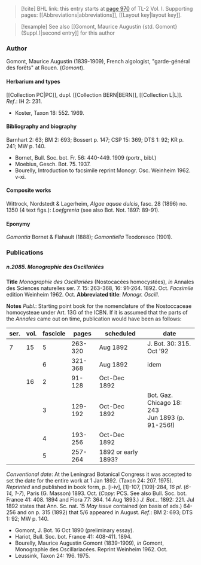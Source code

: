 > [!cite] BHL link: this entry starts at [page 970](https://www.biodiversitylibrary.org/item/103414#page/1018/mode/1up) of TL-2 Vol. I.
> Supporting pages: [[Abbreviations|abbreviations]], [[Layout key|layout key]].

> [!example] See also [[Gomont, Maurice Augustin {std. Gomont} (Suppl.)|second entry]] for this author

### Author

Gomont, Maurice Augustin (1839-1909), French algologist, "garde-général des forêts" at Rouen. (*Gomont*).

#### Herbarium and types

[[Collection PC|PC]], dupl. [[Collection BERN|BERN]], [[Collection L|L]].
*Ref*.: IH 2: 231.
- Koster, Taxon 18: 552. 1969.

#### Bibliography and biography

Barnhart 2: 63; BM 2: 693; Bossert p. 147; CSP 15: 369; DTS 1: 92; KR p. 241; MW p. 140.
- Bornet, Bull. Soc. bot. Fr. 56: 440-449. 1909 (portr., bibl.)
- Moebius, Gesch. Bot. 75. 1937.
- Bourelly, Introduction to facsimile reprint Monogr. Osc. Weinheim 1962. v-xi.

#### Composite works

Wittrock, Nordstedt & Lagerheim, *Algae aquae dulcis*, fasc. 28 (1896) no. 1350 (4 text figs.): *Loefgrenia* (see also Bot. Not. 1897: 89-91).

#### Eponymy

*Gomontia* Bornet & Flahault (1888); *Gomontiella* Teodoresco (1901).

### Publications

##### n.2085. Monographie des Oscillariées

**Title**
*Monographie des Oscillariées* (Nostocacées homocystées), *in* Annales des Sciences naturelles ser. 7. 15: 263-368, 16: 91-264. 1892. Oct. *Facsimile* edition Weinheim 1962. Oct.
**Abbreviated title**: *Monogr. Oscill.*

**Notes**
*Publ*.: Starting point book for the nomenclature of the Nostoccaceae homocysteae under Art. 13G of the ICBN. If it is assumed that the parts of the *Annales* came out on time, publication would have been as follows:

|ser.	|vol.	|fascicle	|pages	|scheduled	|date|
|---	|---	|---	|---	|---	|---	|
|7	|15	|5	|263-320	|Aug 1892	|J. Bot. 30: 315. Oct '92|
|	|	|6	|321-368	|Aug 1892	|idem|
|	|16	|2	|91-128	|Oct-Dec 1892|
|	|	|3	|129-192	|Oct-Dec 1892	|Bot. Gaz. Chicago 18: 243<br/>Jun 1893 (p. 91-256!)|
|	|	|4	|193-256	|Oct-Dec 1892|
|	|	|5	|257-264	|1892 or early 1893?|

*Conventional date*: At the Leningrad Botanical Congress it was accepted to set the date for the entire work at 1 Jan 1892. (Taxon 24: 207. 1975).
*Reprinted* and published in book form, p. \[i-iv\], \[1\]-107, \[109\]-284, *16 pl*. (*6-14, 1-7*), Paris (G. Masson) 1893. Oct. (*Copy*: PCS. See also Bull. Soc. bot. France 41: 408. 1894 and Flora 77: 364. 14 Aug 1893.)
*J. Bot...* 1892: 221. Jul 1892 states that Ann. Sc. nat. 15 *May issue* contained (on basis of ads.) 64-256 and on p. 315 (1892) that 5/6 appeared in August.
*Ref*.: BM 2: 693; DTS 1: 92; MW p. 140.
- Gomont, J. Bot. 16 Oct 1890 (preliminary essay).
- Hariot, Bull. Soc. bot. France 41: 408-411. 1894.
- Bourelly, Maurice Augustin Gomont (1839-1909), *in* Gomont, Monographie des Oscillariacées. Reprint Weinheim 1962. Oct.
- Leussink, Taxon 24: 196. 1975.

